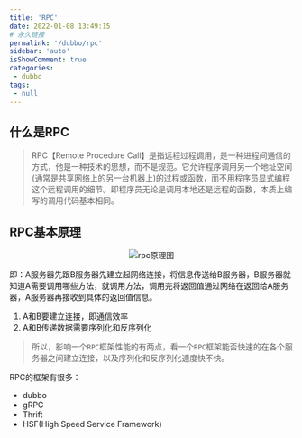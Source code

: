 ```yaml
---
title: 'RPC'
date: 2022-01-08 13:49:15
# 永久链接
permalink: '/dubbo/rpc'
sidebar: 'auto'
isShowComment: true
categories:
 - dubbo
tags:
 - null
---
```


## 什么是RPC

> RPC【Remote Procedure Call】是指远程过程调用，是一种进程间通信的方式，他是一种技术的思想，而不是规范。它允许程序调用另一个地址空间(通常是共享网络上的另一台机器上)的过程或函数，而不用程序员显式编程这个远程调用的细节。即程序员无论是调用本地还是远程的函数，本质上编写的调用代码基本相同。



## RPC基本原理

<p align="center"><img src="https://gitee.com/wxvirus/img/raw/master/img/20220108134343.png" alt="rpc原理图" /></p>

即：A服务器先跟B服务器先建立起网络连接，将信息传送给B服务器，B服务器就知道A需要调用哪些方法，就调用方法，调用完将返回值通过网络在返回给A服务器，A服务器再接收到具体的返回值信息。



1.   A和B要建立连接，即通信效率
2.   A和B传递数据需要序列化和反序列化



>   所以，影响一个`RPC`框架性能的有两点，看一个`RPC`框架能否快速的在各个服务器之间建立连接，以及序列化和反序列化速度快不快。



RPC的框架有很多：

-   dubbo
-   gRPC
-   Thrift
-   HSF(High Speed Service Framework)



